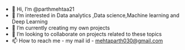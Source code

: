 - 👋 Hi, I’m @parthmehtaa21
- 👀 I’m interested in Data analytics ,Data science,Machine learning and Deep Learning
- 🌱 I’m currently creating my own projects  
- 💞️ I’m looking to collaborate on projects related to these topics
- 📫 How to reach me - my mail id - mehtaparth030@gmail.com

<!---
parthmehtaa21/parthmehtaa21 is a ✨ special ✨ repository because its `README.md` (this file) appears on your GitHub profile.
You can click the Preview link to take a look at your changes.
--->
